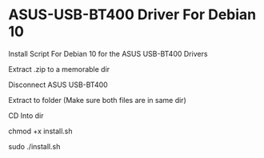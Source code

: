 # ASUS-USB-BT400 Driver For Debian 10
Install Script For Debian 10 for the ASUS USB-BT400 Drivers

Extract .zip to a memorable dir

Disconnect ASUS USB-BT400

Extract to folder (Make sure both files are in same dir)

CD Into dir

chmod +x install.sh

sudo ./install.sh
